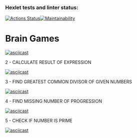 ### Hexlet tests and linter status:
[![Actions Status](https://github.com/SonOfSteveJobs/frontend-project-44/workflows/hexlet-check/badge.svg)](https://github.com/SonOfSteveJobs/frontend-project-44/actions)[![Maintainability](https://api.codeclimate.com/v1/badges/4c0befa2486d42f1061a/maintainability)](https://codeclimate.com/github/SonOfSteveJobs/frontend-project-44/maintainability)

Brain Games
==============


[![asciicast](https://asciinema.org/a/tBSTlxf8Gi5h3Q23KFKWbfUQ1.svg)](https://asciinema.org/a/tBSTlxf8Gi5h3Q23KFKWbfUQ1)

2 - CALCULATE RESULT OF EXPRESSION

[![asciicast](https://asciinema.org/a/cWtgMoNCD7e7L6nytlUCOrfTn.svg)](https://asciinema.org/a/cWtgMoNCD7e7L6nytlUCOrfTn)

3 - FIND GREATEST COMMON DIVISOR OF GIVEN NUMBERS

[![asciicast](https://asciinema.org/a/4iXO1v09hR5SKwEgeM8MRYDQG.svg)](https://asciinema.org/a/4iXO1v09hR5SKwEgeM8MRYDQG)

4 - FIND MISSING NUMBER OF PROGRESSION

[![asciicast](https://asciinema.org/a/pwUAehb4MUme7z5NsneDcnBBt.svg)](https://asciinema.org/a/pwUAehb4MUme7z5NsneDcnBBt)

5 - CHECK IF NUMBER IS PRIME

[![asciicast](https://asciinema.org/a/ky04gOM1vwlVJ5OchtGIo2JSI.svg)](https://asciinema.org/a/ky04gOM1vwlVJ5OchtGIo2JSI)
</div>